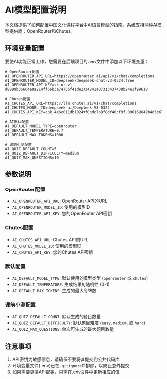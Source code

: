 # AI模型配置说明

本文档提供了如何配置中国文化课程平台中AI语言模型的指南。系统支持两种AI模型提供商：OpenRouter和Chutes。

## 环境变量配置

要使AI功能正常工作，您需要在后端项目的`.env`文件中添加以下环境变量：

```
# OpenRouter配置
AI_OPENROUTER_API_URL=https://openrouter.ai/api/v1/chat/completions
AI_OPENROUTER_MODEL_ID=deepseek/deepseek-chat-v3-0324:free
AI_OPENROUTER_API_KEY=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

# Chutes配置
AI_CHUTES_API_URL=https://llm.chutes.ai/v1/chat/completions
AI_CHUTES_MODEL_ID=deepseek-ai/DeepSeek-V3-0324
AI_CHUTES_API_KEY=cpk_4e6c011db10249f0bdc7b8f8df40cf9f.096169649b4d5c67b42bc5b83b11e149.KcltcWhOps9qvpqYOyoiSjG1JQOAkl33

# AI默认配置
AI_DEFAULT_MODEL_TYPE=openrouter
AI_DEFAULT_TEMPERATURE=0.7
AI_DEFAULT_MAX_TOKENS=1000

# 课前小测配置
AI_QUIZ_DEFAULT_COUNT=5
AI_QUIZ_DEFAULT_DIFFICULTY=medium
AI_QUIZ_MAX_QUESTIONS=10
```

## 参数说明

### OpenRouter配置
- `AI_OPENROUTER_API_URL`: OpenRouter API的URL
- `AI_OPENROUTER_MODEL_ID`: 使用的模型ID
- `AI_OPENROUTER_API_KEY`: 您的OpenRouter API密钥

### Chutes配置
- `AI_CHUTES_API_URL`: Chutes API的URL
- `AI_CHUTES_MODEL_ID`: 使用的模型ID
- `AI_CHUTES_API_KEY`: 您的Chutes API密钥

### 默认配置
- `AI_DEFAULT_MODEL_TYPE`: 默认使用的模型类型 (`openrouter` 或 `chutes`)
- `AI_DEFAULT_TEMPERATURE`: 生成结果的随机性 (0-1)
- `AI_DEFAULT_MAX_TOKENS`: 生成的最大令牌数

### 课前小测配置
- `AI_QUIZ_DEFAULT_COUNT`: 默认生成的题目数量
- `AI_QUIZ_DEFAULT_DIFFICULTY`: 默认题目难度 (`easy`, `medium`, 或 `hard`)
- `AI_QUIZ_MAX_QUESTIONS`: 单次可生成的最大题目数量

## 注意事项

1. API密钥为敏感信息，请确保不要将其提交到公共代码库
2. 环境变量文件(.env)已在`.gitignore`中排除，以防止意外提交
3. 如果需要更换API密钥，只需在.env文件中更新相应的值 
